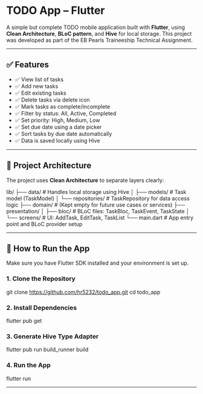 # TODO App – Flutter 

A simple but complete TODO mobile application built with **Flutter**, using **Clean Architecture**, **BLoC pattern**, and **Hive** for local storage. This project was developed as part of the EB Pearls Traineeship Technical Assignment.

---

## ✅ Features

- ✅ View list of tasks
- ✅ Add new tasks
- ✅ Edit existing tasks
- ✅ Delete tasks via delete icon
- ✅ Mark tasks as complete/incomplete
- ✅ Filter by status: All, Active, Completed
- ✅ Set priority: High, Medium, Low
- ✅ Set due date using a date picker
- ✅ Sort tasks by due date automatically
- ✅ Data is saved locally using Hive

---

## 📁 Project Architecture

The project uses **Clean Architecture** to separate layers clearly:

lib/
├── data/ # Handles local storage using Hive
│ ├── models/ # Task model (TaskModel)
│ └── repositories/ # TaskRepository for data access logic
├── domain/ # (Kept empty for future use cases or services)
├── presentation/
│ ├── bloc/ # BLoC files: TaskBloc, TaskEvent, TaskState
│ └── screens/ # UI: AddTask, EditTask, TaskList
└── main.dart # App entry point and BLoC provider setup

---

## 🚀 How to Run the App

Make sure you have Flutter SDK installed and your environment is set up.

### 1. Clone the Repository

git clone https://github.com/hr5232/todo_app.git
cd todo_app

### 2. Install Dependencies

flutter pub get

### 3. Generate Hive Type Adapter
   
flutter pub run build_runner build

### 4. Run the App

flutter run

---
